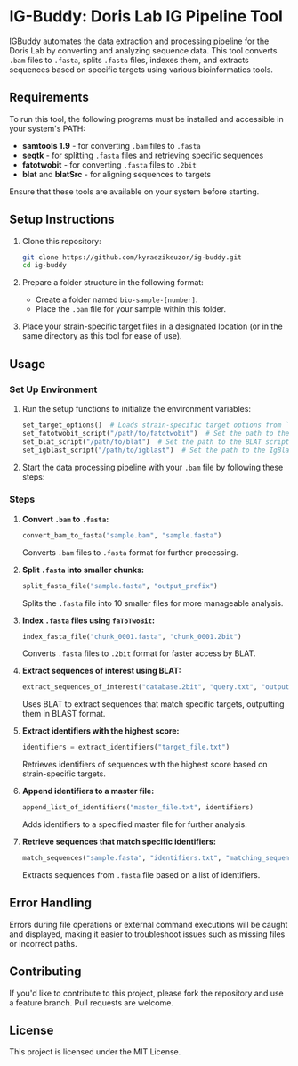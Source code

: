 # IG-Buddy: Doris Lab IG Pipeline Tool
IGBuddy automates the data extraction and processing pipeline for the Doris Lab by converting and analyzing sequence data. This tool converts `.bam` files to `.fasta`, splits `.fasta` files, indexes them, and extracts sequences based on specific targets using various bioinformatics tools.

## Requirements

To run this tool, the following programs must be installed and accessible in your system's PATH:

- **samtools 1.9** - for converting `.bam` files to `.fasta`
- **seqtk** - for splitting `.fasta` files and retrieving specific sequences
- **fatotwobit** - for converting `.fasta` files to `.2bit`
- **blat** and **blatSrc** - for aligning sequences to targets

Ensure that these tools are available on your system before starting.

## Setup Instructions

1. Clone this repository:
   ```bash
   git clone https://github.com/kyraezikeuzor/ig-buddy.git
   cd ig-buddy
   ```
   
2. Prepare a folder structure in the following format:
   - Create a folder named `bio-sample-[number]`.
   - Place the `.bam` file for your sample within this folder.

3. Place your strain-specific target files in a designated location (or in the same directory as this tool for ease of use).

## Usage
### Set Up Environment
1. Run the setup functions to initialize the environment variables:

   ```python
   set_target_options()  # Loads strain-specific target options from `targets.txt`.
   set_fatotwobit_script("/path/to/fatotwobit")  # Set the path to the faToTwoBit script.
   set_blat_script("/path/to/blat")  # Set the path to the BLAT script.
   set_igblast_script("/path/to/igblast")  # Set the path to the IgBlast script.
   ```

2. Start the data processing pipeline with your `.bam` file by following these steps:

### Steps

1. **Convert `.bam` to `.fasta`:**
   ```python
   convert_bam_to_fasta("sample.bam", "sample.fasta")
   ```
   Converts `.bam` files to `.fasta` format for further processing.

2. **Split `.fasta` into smaller chunks:**
   ```python
   split_fasta_file("sample.fasta", "output_prefix")
   ```
   Splits the `.fasta` file into 10 smaller files for more manageable analysis.

3. **Index `.fasta` files using `faToTwoBit`:**
   ```python
   index_fasta_file("chunk_0001.fasta", "chunk_0001.2bit")
   ```
   Converts `.fasta` files to `.2bit` format for faster access by BLAT.

4. **Extract sequences of interest using BLAT:**
   ```python
   extract_sequences_of_interest("database.2bit", "query.txt", "output.txt")
   ```
   Uses BLAT to extract sequences that match specific targets, outputting them in BLAST format.

5. **Extract identifiers with the highest score:**
   ```python
   identifiers = extract_identifiers("target_file.txt")
   ```
   Retrieves identifiers of sequences with the highest score based on strain-specific targets.

6. **Append identifiers to a master file:**
   ```python
   append_list_of_identifiers("master_file.txt", identifiers)
   ```
   Adds identifiers to a specified master file for further analysis.

7. **Retrieve sequences that match specific identifiers:**
   ```python
   match_sequences("sample.fasta", "identifiers.txt", "matching_sequences.fasta")
   ```
   Extracts sequences from `.fasta` file based on a list of identifiers.

## Error Handling
Errors during file operations or external command executions will be caught and displayed, making it easier to troubleshoot issues such as missing files or incorrect paths.

## Contributing
If you'd like to contribute to this project, please fork the repository and use a feature branch. Pull requests are welcome.

## License
This project is licensed under the MIT License.
